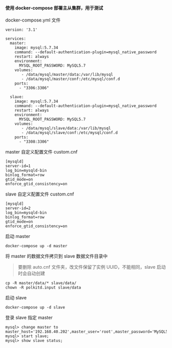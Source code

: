 #### 使用 docker-compose 部署主从集群，用于测试

docker-compose.yml 文件

```
version: '3.1'

services:
  master:
    image: mysql:5.7.34
    command: --default-authentication-plugin=mysql_native_password
    restart: always
    environment:
      MYSQL_ROOT_PASSWORD: MySQL5.7
    volumes:
       - /data/mysql/master/data:/var/lib/mysql
       - /data/mysql/master/conf:/etc/mysql/conf.d
    ports:
      - "3306:3306"

  slave:
    image: mysql:5.7.34
    command: --default-authentication-plugin=mysql_native_password
    restart: always
    environment:
      MYSQL_ROOT_PASSWORD: MySQL5.7
    volumes:
       - /data/mysql/slave/data:/var/lib/mysql
       - /data/mysql/slave/conf:/etc/mysql/conf.d
    ports:
      - "3308:3306"
```

master 自定义配置文件 custom.cnf

```
[mysqld]
server-id=1
log_bin=mysqld-bin
binlog_format=row
gtid_mode=on
enforce_gtid_consistency=on
```

slave 自定义配置文件 custom.cnf

```
[mysqld]
server-id=2
log_bin=mysqld-bin
binlog_format=row
gtid_mode=on
enforce_gtid_consistency=on
```

启动 master

```
docker-compose up -d master
```

将 master 的数据文件拷贝到 slave 数据文件目录中

> 要删除 auto.cnf 文件夹，改文件保留了实例 UUID，不能相同，slave 启动时会自动创建

```
cp -R master/data/* slave/data/
chown -R polkitd.input slave/data
```

启动 slave

```
docker-compose up -d slave
```

登录 slave 指定 master

```
mysql> change master to master_host='192.168.40.202',master_user='root',master_password='MySQL5.6',master_auto_position=1;
mysql> start slave;
mysql> show slave status;
```

